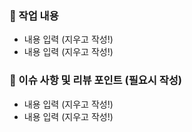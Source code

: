 ### 📝 작업 내용
- 내용 입력 (지우고 작성!)
- 내용 입력 (지우고 작성!)

### 🧐 이슈 사항 및 리뷰 포인트 (필요시 작성)
- 내용 입력 (지우고 작성!)
- 내용 입력 (지우고 작성!)
